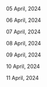 05 April, 2024

06 April, 2024

07 April, 2024

08 April, 2024

09 April, 2024

10 April, 2024

11 April, 2024